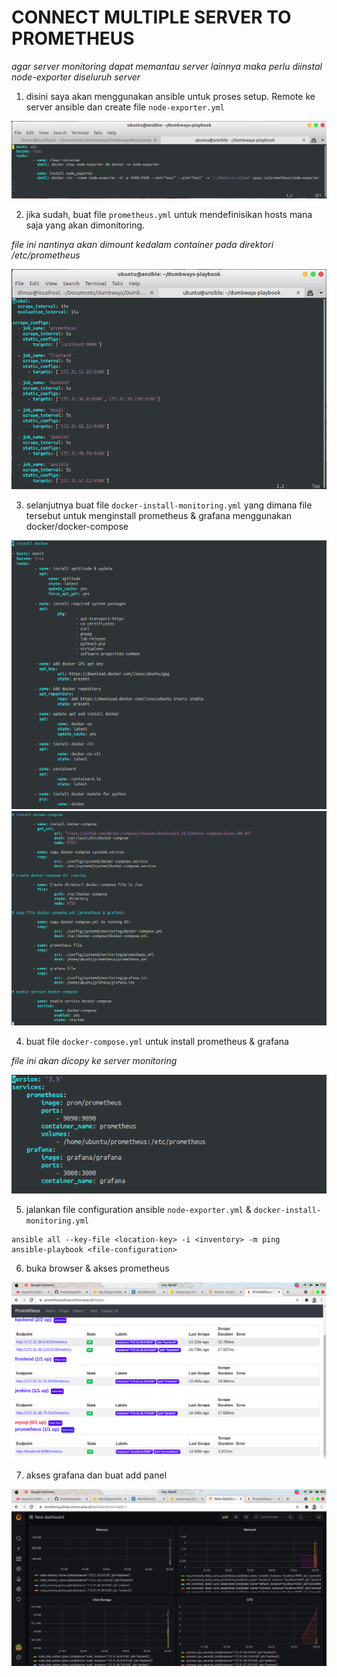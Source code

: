 # CONNECT MULTIPLE SERVER TO PROMETHEUS

*agar server monitoring dapat memantau server lainnya maka perlu diinstal node-exporter diseluruh server*

1. disini saya akan menggunakan ansible untuk proses setup. Remote ke server ansible dan create file `node-exporter.yml`

![1](assets/01.png)

2. jika sudah, buat file `prometheus.yml` untuk mendefinisikan hosts mana saja yang akan dimonitoring.

*file ini nantinya akan dimount kedalam container pada direktori /etc/prometheus*

![2](assets/02.png)

3. selanjutnya buat file `docker-install-monitoring.yml` yang dimana file tersebut untuk menginstall prometheus & grafana menggunakan docker/docker-compose 

![3](assets/03.png)
![3.1](assets/04.png)

4. buat file `docker-compose.yml` untuk install prometheus & grafana

*file ini akan dicopy ke server monitoring*

![4](assets/05.png)

5. jalankan file configuration ansible `node-exporter.yml` & `docker-install-monitoring.yml`

```
ansible all --key-file <location-key> -i <inventory> -m ping
ansible-playbook <file-configuration>
```

6. buka browser & akses prometheus

![6](assets/06.png)

7. akses grafana dan buat add panel

![7](assets/07.png)

